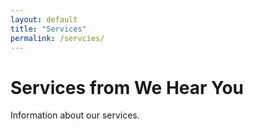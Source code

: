 ```yaml
---
layout: default
title: "Services"
permalink: /servcies/
---
```


# Services from We Hear You
Information about our services.

